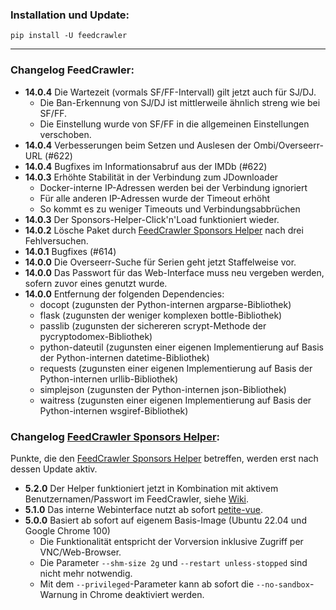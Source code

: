 ### Installation und Update:

`pip install -U feedcrawler`

---

### Changelog FeedCrawler:

- **14.0.4** Die Wartezeit (vormals SF/FF-Intervall) gilt jetzt auch für SJ/DJ.
    - Die Ban-Erkennung von SJ/DJ ist mittlerweile ähnlich streng wie bei SF/FF.
    - Die Einstellung wurde von SF/FF in die allgemeinen Einstellungen verschoben.
- **14.0.4** Verbesserungen beim Setzen und Auslesen der Ombi/Overseerr-URL (#622)
- **14.0.4** Bugfixes im Informationsabruf aus der IMDb (#622)
- **14.0.3** Erhöhte Stabilität in der Verbindung zum JDownloader
    - Docker-interne IP-Adressen werden bei der Verbindung ignoriert
    - Für alle anderen IP-Adressen wurde der Timeout erhöht
    - So kommt es zu weniger Timeouts und Verbindungsabbrüchen
- **14.0.3** Der Sponsors-Helper-Click'n'Load funktioniert wieder.
- **14.0.2** Lösche Paket durch [FeedCrawler Sponsors Helper](https://github.com/rix1337/FeedCrawler/wiki/5.-FeedCrawler-Sponsors-Helper) nach drei Fehlversuchen.
- **14.0.1** Bugfixes (#614)
- **14.0.0** Die Overseerr-Suche für Serien geht jetzt Staffelweise vor.
- **14.0.0** Das Passwort für das Web-Interface muss neu vergeben werden, sofern zuvor eines genutzt wurde.
- **14.0.0** Entfernung der folgenden Dependencies:
    - docopt (zugunsten der Python-internen argparse-Bibliothek)
    - flask (zugunsten der weniger komplexen bottle-Bibliothek)
    - passlib (zugunsten der sichereren scrypt-Methode der pycryptodomex-Bibliothek)
    - python-dateutil (zugunsten einer eigenen Implementierung auf Basis der Python-internen datetime-Bibliothek)
    - requests (zugunsten einer eigenen Implementierung auf Basis der Python-internen urllib-Bibliothek)
    - simplejson (zugunsten der Python-internen json-Bibliothek)
    - waitress (zugunsten einer eigenen Implementierung auf Basis der Python-internen wsgiref-Bibliothek)

### Changelog [FeedCrawler Sponsors Helper](https://github.com/rix1337/FeedCrawler/wiki/5.-FeedCrawler-Sponsors-Helper):

Punkte, die den [FeedCrawler Sponsors Helper](https://github.com/rix1337/RSScrawler/wiki/5.-FeedCrawler-Sponsors-Helper)
betreffen, werden erst nach dessen Update aktiv.

- **5.2.0** Der Helper funktioniert jetzt in Kombination mit aktivem Benutzernamen/Passwort im FeedCrawler, siehe [Wiki](https://github.com/rix1337/FeedCrawler/wiki/5.-FeedCrawler-Sponsors-Helper#passwortgesch%C3%BCtzter-feedcrawler).
- **5.1.0** Das interne Webinterface nutzt ab sofort [petite-vue](https://github.com/vuejs/petite-vue).
- **5.0.0** Basiert ab sofort auf eigenem Basis-Image (Ubuntu 22.04 und Google Chrome 100)
    - Die Funktionalität entspricht der Vorversion inklusive Zugriff per VNC/Web-Browser.
    - Die Parameter `--shm-size 2g` und `--restart unless-stopped` sind nicht mehr notwendig.
    - Mit dem `--privileged`-Parameter kann ab sofort die `--no-sandbox`-Warnung in Chrome deaktiviert werden.
